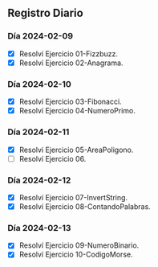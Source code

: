 ## Registro Diario


### Día 2024-02-09

- [X] Resolví Ejercicio 01-Fizzbuzz.
- [X] Resolví Ejercicio 02-Anagrama.

### Día 2024-02-10

- [X] Resolví Ejercicio 03-Fibonacci.
- [X] Resolví Ejercicio 04-NumeroPrimo.

### Día 2024-02-11

- [X] Resolví Ejercicio 05-AreaPoligono.
- [ ] Resolví Ejercicio 06.

### Día 2024-02-12

- [X] Resolví Ejercicio 07-InvertString.
- [X] Resolví Ejercicio 08-ContandoPalabras.

### Día 2024-02-13

- [X] Resolví Ejercicio 09-NumeroBinario.
- [X] Resolví Ejercicio 10-CodigoMorse.
